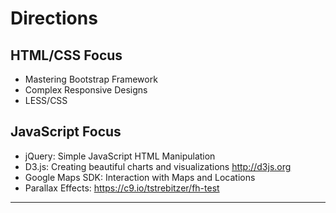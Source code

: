 # Directions

## HTML/CSS Focus
* Mastering Bootstrap Framework
* Complex Responsive Designs
* LESS/CSS

## JavaScript Focus
* jQuery: Simple JavaScript HTML Manipulation
* D3.js: Creating beautiful charts and visualizations http://d3js.org
* Google Maps SDK: Interaction with Maps and Locations
* Parallax Effects: https://c9.io/tstrebitzer/fh-test

---
